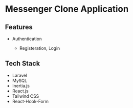 # Messenger Clone Application

## Features

- Authentication

  - Registeration, Login

## Tech Stack

- Laravel
- MySQL
- Inertia.js
- React.js
- Tailwind CSS
- React-Hook-Form
